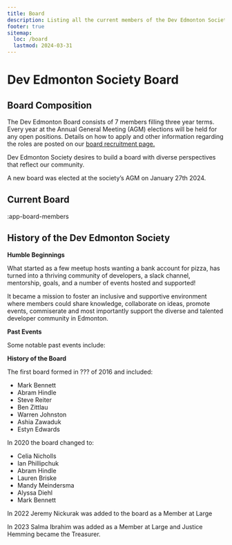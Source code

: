 ```yaml
---
title: Board
description: Listing all the current members of the Dev Edmonton Society board.
footer: true
sitemap:
  loc: /board
  lastmod: 2024-03-31
---
```


# Dev Edmonton Society Board

## Board Composition

The Dev Edmonton Board consists of 7 members filling three year terms. Every year at the Annual General Meeting (AGM) elections will be held for any open positions. Details on how to apply and other information regarding the roles are posted on our [board recruitment page.](/board_recruiting)

Dev Edmonton Society desires to build a board with diverse perspectives that reflect our community.

A new board was elected at the society’s AGM on January 27th 2024.

## Current Board

:app-board-members

## History of the Dev Edmonton Society

**Humble Beginnings**

What started as a few meetup hosts wanting a bank account for pizza, has turned into a thriving community of developers, a slack channel, mentorship, goals, and a number of events hosted and supported! 

It became a mission to foster an inclusive and supportive environment where members could share knowledge, collaborate on ideas, promote events, commiserate and most importantly support the diverse and talented developer community in Edmonton.

**Past Events**

Some notable past events include:

**History of the Board**

The first board formed in ??? of 2016 and included:

- Mark Bennett
- Abram Hindle
- Steve Reiter
- Ben Zittlau
- Warren Johnston
- Ashia Zawaduk
- Estyn Edwards

In 2020 the board changed to:

- Celia Nicholls
- Ian Phillipchuk
- Abram Hindle
- Lauren Briske
- Mandy Meindersma
- Alyssa Diehl
- Mark Bennett

In 2022 Jeremy Nickurak was added to the board as a Member at Large

In 2023 Salma Ibrahim was added as a Member at Large and Justice Hemming became the Treasurer.
